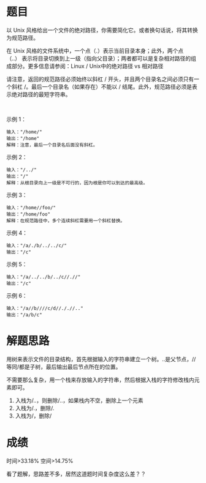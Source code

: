 # 题目
以 Unix 风格给出一个文件的绝对路径，你需要简化它。或者换句话说，将其转换为规范路径。

在 Unix 风格的文件系统中，一个点（.）表示当前目录本身；此外，两个点 （..） 表示将目录切换到上一级（指向父目录）；两者都可以是复杂相对路径的组成部分。更多信息请参阅：Linux / Unix中的绝对路径 vs 相对路径

请注意，返回的规范路径必须始终以斜杠 / 开头，并且两个目录名之间必须只有一个斜杠 /。最后一个目录名（如果存在）不能以 / 结尾。此外，规范路径必须是表示绝对路径的最短字符串。

 

示例 1：

    输入："/home/"
    输出："/home"
    解释：注意，最后一个目录名后面没有斜杠。
示例 2：

    输入："/../"
    输出："/"
    解释：从根目录向上一级是不可行的，因为根是你可以到达的最高级。
示例 3：

    输入："/home//foo/"
    输出："/home/foo"
    解释：在规范路径中，多个连续斜杠需要用一个斜杠替换。
示例 4：

    输入："/a/./b/../../c/"
    输出："/c"
示例 5：

    输入："/a/../../b/../c//.//"
    输出："/c"
示例 6：

    输入："/a//b////c/d//././/.."
    输出："/a/b/c"

# 解题思路
用树来表示文件的目录结构，首先根据输入的字符串建立一个树。..是父节点，//等同/都是子树，最后输出最后节点所在的位置。

不需要那么复杂，用一个栈来存放输入的字符串，然后根据入栈的字符修改栈内元素即可。
1. 入栈为/..，则删除/..，如果栈内不空，删除上一个元素
2. 入栈为/.，删除/.
3. 入栈为/，删除/

# 成绩
时间>33.18%
空间>14.75%

看了题解，思路差不多，居然这道题时间复杂度这么差？？
